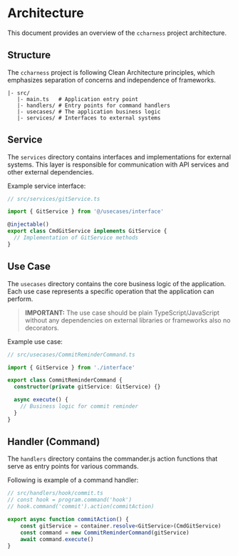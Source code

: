 # Architecture

This document provides an overview of the `ccharness` project architecture.

## Structure

The `ccharness` project is following Clean Architecture principles, which emphasizes separation of concerns and independence of frameworks.

```
|- src/
   |- main.ts   # Application entry point
   |- handlers/ # Entry points for command handlers
   |- usecases/ # The application business logic
   |- services/ # Interfaces to external systems
```

## Service

The `services` directory contains interfaces and implementations for external systems. This layer is responsible for communication with API services and other external dependencies.

Example service interface:

```typescript
// src/services/gitService.ts

import { GitService } from '@/usecases/interface'

@injectable()
export class CmdGitService implements GitService {
  // Implementation of GitService methods
}
```

## Use Case

The `usecases` directory contains the core business logic of the application. Each use case represents a specific operation that the application can perform.

> **IMPORTANT:** The use case should be plain TypeScript/JavaScript without any dependencies on external libraries or frameworks also no decorators.

Example use case:

```typescript
// src/usecases/CommitReminderCommand.ts

import { GitService } from './interface'

export class CommitReminderCommand {
  constructor(private gitService: GitService) {}

  async execute() {
    // Business logic for commit reminder
  }
}
```

## Handler (Command)

The `handlers` directory contains the commander.js action functions that serve as entry points for various commands.

Following is example of a command handler:

```typescript
// src/handlers/hook/commit.ts
// const hook = program.command('hook')
// hook.command('commit').action(commitAction)

export async function commitAction() {
    const gitService = container.resolve<GitService>(CmdGitService)
    const command = new CommitReminderCommand(gitService)
    await command.execute()
}
```
